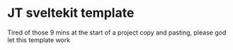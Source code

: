 # JT sveltekit template

Tired of those 9 mins at the start of a project copy and pasting, please god let this template work
